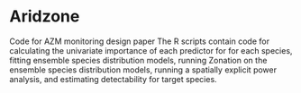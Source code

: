 # Aridzone
Code for AZM monitoring design paper
The R scripts contain code for calculating the univariate importance of each predictor for for each species, fitting ensemble species distribution models, running Zonation on the ensemble species distribution models, running a spatially explicit power analysis, and estimating detectability for target species.  
